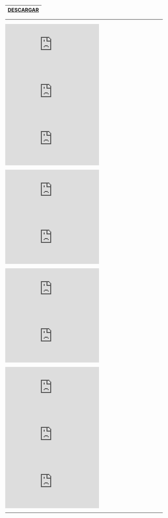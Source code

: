 | [DESCARGAR](https://github.com/Whoisadri2/Herramientas-Discord) | 
| :---: | 

---
![IMAGEN](http://fortnitefontgenerator.com/img.php?fontsize=38&textcolor=d40b11&text=APLICACION)
![IMAGEN](http://fortnitefontgenerator.com/img.php?fontsize=38&textcolor=d40b11&text=PARA)
![IMAGEN](http://fortnitefontgenerator.com/img.php?fontsize=38&textcolor=d40b11&text=ENVIAR)

![IMAGEN](http://fortnitefontgenerator.com/img.php?fontsize=38&textcolor=d40b11&text=UN)
![IMAGEN](http://fortnitefontgenerator.com/img.php?fontsize=38&textcolor=d40b11&text=MENSAJE)

![IMAGEN](http://fortnitefontgenerator.com/img.php?fontsize=38&textcolor=d40b11&text=HACIA)
![IMAGEN](http://fortnitefontgenerator.com/img.php?fontsize=38&textcolor=d40b11&text=DISCORD)

![IMAGEN](http://fortnitefontgenerator.com/img.php?fontsize=38&textcolor=d40b11&text=CON)
![IMAGEN](http://fortnitefontgenerator.com/img.php?fontsize=38&textcolor=d40b11&text=UNA)
![IMAGEN](http://fortnitefontgenerator.com/img.php?fontsize=38&textcolor=d40b11&text=WEBHOOK)

---
